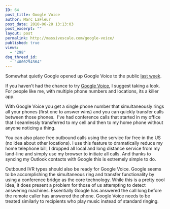 ```yaml
---
ID: 64
post_title: Google Voice
author: Marc LaFleur
post_date: 2010-06-28 13:13:03
post_excerpt: ""
layout: post
permalink: http://massivescale.com/google-voice/
published: true
views:
  - "298"
dsq_thread_id:
  - "4000254364"
---
```

<p>Somewhat quietly Google opened up Google Voice to the public <a href="http://googlemobile.blogspot.com/2010/06/google-voice-for-everyone.html" target="_blank">last week</a>.</p>  <p>If you haven't had the chance to try <a href="http://www.google.com/voice" target="_blank">Google Voice</a>, I suggest taking a look. For people like me, with multiple phone numbers and locations, its a killer app. </p>  <p>With Google Voice you get a single phone number that simultaneously rings all your phones (first one to answer wins) and you can quickly transfer calls between those phones.&#160; I've had conference calls that started in my office that I seamlessly transferred to my cell and then to my home phone without anyone noticing a thing. </p>  <p>You can also place free outbound calls using the service for free in the US (no idea about other locations). I use this feature to dramatically reduce my home telephone bill, I dropped all local and long distance service from my land-line and simply use my browser to initiate all calls. And thanks to syncing my Outlook contacts with Google this is extremely simple to do. </p>  <p>Outbound IVR types should also be ready for Google Voice. Google seems to be accomplishing the simultaneous ring and transfer functionality by using a conference bridge as the core technology. While this is a pretty cool idea, it does present a problem for those of us attempting to detect answering machines. Essentially Google has answered the call long before the remote caller has answered the phone. Google Voice needs to be treated similarly to recipients who play music instead of standard ringing. </p><img src="http://gotspeech.net/aggbug.aspx?PostID=10552" width="1" height="1">
